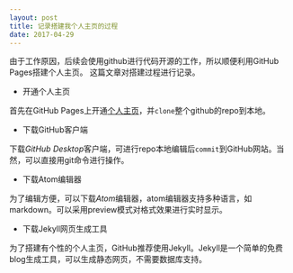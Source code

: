 ```yaml
---
layout: post
title: 记录搭建我个人主页的过程
date: 2017-04-29
---
```


由于工作原因，后续会使用github进行代码开源的工作，所以顺便利用GitHub Pages搭建个人主页。
这篇文章对搭建过程进行记录。

- 开通个人主页

首先在GitHub Pages上开通[个人主页](https://eason-liuyx.github.io)，并`clone`整个github的repo到本地。

- 下载GitHub客户端

下载*GitHub Desktop*客户端，可进行repo本地编辑后`commit`到GitHub网站。当然，可以直接用git命令进行操作。

- 下载Atom编辑器

为了编辑方便，可以下载*Atom*编辑器，atom编辑器支持多种语言，如markdown。可以采用preview模式对格式效果进行实时显示。

- 下载Jekyll网页生成工具

为了搭建有个性的个人主页，GitHub推荐使用Jekyll。Jekyll是一个简单的免费blog生成工具，可以生成静态网页，不需要数据库支持。
